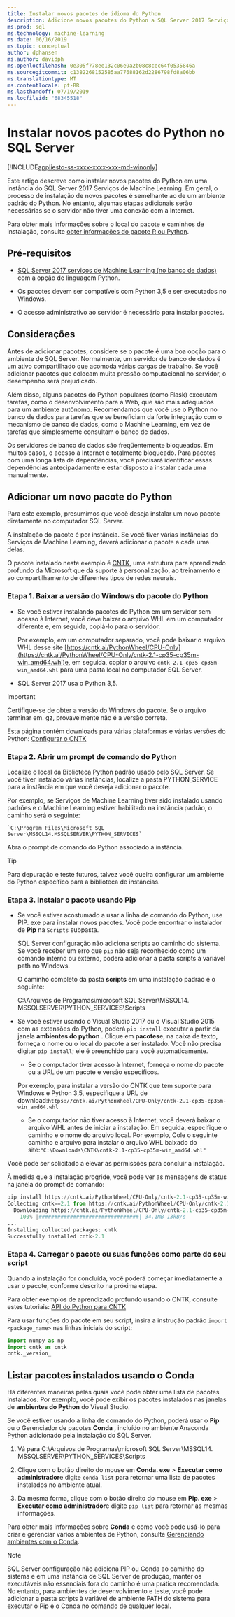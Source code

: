 ```yaml
---
title: Instalar novos pacotes de idioma do Python
description: Adicione novos pacotes do Python a SQL Server 2017 Serviços de Machine Learning (no banco de dados) e Machine Learning Server (autônomo).
ms.prod: sql
ms.technology: machine-learning
ms.date: 06/16/2019
ms.topic: conceptual
author: dphansen
ms.author: davidph
ms.openlocfilehash: 0e305f778ee132c06e9a2b08c8cec64f0535846a
ms.sourcegitcommit: c1382268152585aa77688162d2286798fd8a06bb
ms.translationtype: MT
ms.contentlocale: pt-BR
ms.lasthandoff: 07/19/2019
ms.locfileid: "68345518"
---
```

# <a name="install-new-python-packages-on-sql-server"></a>Instalar novos pacotes do Python no SQL Server
[!INCLUDE[appliesto-ss-xxxx-xxxx-xxx-md-winonly](../../includes/appliesto-ss-xxxx-xxxx-xxx-md-winonly.md)]

Este artigo descreve como instalar novos pacotes do Python em uma instância do SQL Server 2017 Serviços de Machine Learning. Em geral, o processo de instalação de novos pacotes é semelhante ao de um ambiente padrão do Python. No entanto, algumas etapas adicionais serão necessárias se o servidor não tiver uma conexão com a Internet.

Para obter mais informações sobre o local do pacote e caminhos de instalação, consulte [obter informações do pacote R ou Python](../package-management/installed-package-information.md).

## <a name="prerequisites"></a>Pré-requisitos

+ [SQL Server 2017 serviços de Machine Learning (no banco de dados)](../install/sql-machine-learning-services-windows-install.md) com a opção de linguagem Python. 

+ Os pacotes devem ser compatíveis com Python 3,5 e ser executados no Windows. 

+ O acesso administrativo ao servidor é necessário para instalar pacotes.

## <a name="considerations"></a>Considerações

Antes de adicionar pacotes, considere se o pacote é uma boa opção para o ambiente de SQL Server. Normalmente, um servidor de banco de dados é um ativo compartilhado que acomoda várias cargas de trabalho. Se você adicionar pacotes que colocam muita pressão computacional no servidor, o desempenho será prejudicado. 

Além disso, alguns pacotes do Python populares (como Flask) executam tarefas, como o desenvolvimento para a Web, que são mais adequados para um ambiente autônomo. Recomendamos que você use o Python no banco de dados para tarefas que se beneficiam da forte integração com o mecanismo de banco de dados, como o Machine Learning, em vez de tarefas que simplesmente consultam o banco de dados.

Os servidores de banco de dados são freqüentemente bloqueados. Em muitos casos, o acesso à Internet é totalmente bloqueado. Para pacotes com uma longa lista de dependências, você precisará identificar essas dependências antecipadamente e estar disposto a instalar cada uma manualmente.

## <a name="add-a-new-python-package"></a>Adicionar um novo pacote do Python

Para este exemplo, presumimos que você deseja instalar um novo pacote diretamente no computador SQL Server.

A instalação do pacote é por instância. Se você tiver várias instâncias do Serviços de Machine Learning, deverá adicionar o pacote a cada uma delas.

O pacote instalado neste exemplo é [CNTK](https://docs.microsoft.com/cognitive-toolkit/), uma estrutura para aprendizado profundo da Microsoft que dá suporte à personalização, ao treinamento e ao compartilhamento de diferentes tipos de redes neurais.

### <a name="step-1-download-the-windows-version-of-the-python-package"></a>Etapa 1. Baixar a versão do Windows do pacote do Python

+ Se você estiver instalando pacotes do Python em um servidor sem acesso à Internet, você deve baixar o arquivo WHL em um computador diferente e, em seguida, copiá-lo para o servidor.

    Por exemplo, em um computador separado, você pode baixar o arquivo WHL desse site [https://cntk.ai/PythonWheel/CPU-Only](https://cntk.ai/PythonWheel/CPU-Only/cntk-2.1-cp35-cp35m-win_amd64.whl)e, em seguida, copiar o arquivo `cntk-2.1-cp35-cp35m-win_amd64.whl` para uma pasta local no computador SQL Server.

+ SQL Server 2017 usa o Python 3,5. 

> [!IMPORTANT]
> Certifique-se de obter a versão do Windows do pacote. Se o arquivo terminar em. gz, provavelmente não é a versão correta.

Esta página contém downloads para várias plataformas e várias versões do Python: [Configurar o CNTK](https://docs.microsoft.com/cognitive-toolkit/Setup-CNTK-on-your-machine)

### <a name="step-2-open-a-python-command-prompt"></a>Etapa 2. Abrir um prompt de comando do Python

Localize o local da Biblioteca Python padrão usado pelo SQL Server. Se você tiver instalado várias instâncias, localize a pasta PYTHON_SERVICE para a instância em que você deseja adicionar o pacote.

Por exemplo, se Serviços de Machine Learning tiver sido instalado usando padrões e o Machine Learning estiver habilitado na instância padrão, o caminho será o seguinte:

    `C:\Program Files\Microsoft SQL Server\MSSQL14.MSSQLSERVER\PYTHON_SERVICES`

Abra o prompt de comando do Python associado à instância.

> [!TIP]
> Para depuração e teste futuros, talvez você queira configurar um ambiente do Python específico para a biblioteca de instâncias.

### <a name="step-3-install-the-package-using-pip"></a>Etapa 3. Instalar o pacote usando Pip

+ Se você estiver acostumado a usar a linha de comando do Python, use PIP. exe para instalar novos pacotes. Você pode encontrar o instalador de **Pip** na `Scripts` subpasta. 

  SQL Server configuração não adiciona scripts ao caminho do sistema. Se você receber um erro que `pip` não seja reconhecido como um comando interno ou externo, poderá adicionar a pasta scripts à variável path no Windows.

  O caminho completo da pasta **scripts** em uma instalação padrão é o seguinte:

    C:\Arquivos de Programas\microsoft SQL Server\MSSQL14. MSSQLSERVER\PYTHON_SERVICES\Scripts

+ Se você estiver usando o Visual Studio 2017 ou o Visual Studio 2015 com as extensões do Python, poderá `pip install` executar a partir da janela **ambientes do python** . Clique em **pacotes**e, na caixa de texto, forneça o nome ou o local do pacote a ser instalado. Você não precisa digitar `pip install`; ele é preenchido para você automaticamente. 

    - Se o computador tiver acesso à Internet, forneça o nome do pacote ou a URL de um pacote e versão específicos. 
    
    Por exemplo, para instalar a versão do CNTK que tem suporte para Windows e Python 3,5, especifique a URL de download:`https://cntk.ai/PythonWheel/CPU-Only/cntk-2.1-cp35-cp35m-win_amd64.whl`

    - Se o computador não tiver acesso à Internet, você deverá baixar o arquivo WHL antes de iniciar a instalação. Em seguida, especifique o caminho e o nome do arquivo local. Por exemplo, Cole o seguinte caminho e arquivo para instalar o arquivo WHL baixado do site:`"C:\Downloads\CNTK\cntk-2.1-cp35-cp35m-win_amd64.whl"`

Você pode ser solicitado a elevar as permissões para concluir a instalação.

À medida que a instalação progride, você pode ver as mensagens de status na janela do prompt de comando:

```python
pip install https://cntk.ai/PythonWheel/CPU-Only/cntk-2.1-cp35-cp35m-win_amd64.whl
Collecting cntk==2.1 from https://cntk.ai/PythonWheel/CPU-Only/cntk-2.1-cp35-cp35m-win_amd64.whl
  Downloading https://cntk.ai/PythonWheel/CPU-Only/cntk-2.1-cp35-cp35m-win_amd64.whl (34.1MB)
    100% |################################| 34.1MB 13kB/s
...
Installing collected packages: cntk
Successfully installed cntk-2.1
```


### <a name="step-4-load-the-package-or-its-functions-as-part-of-your-script"></a>Etapa 4. Carregar o pacote ou suas funções como parte do seu script

Quando a instalação for concluída, você poderá começar imediatamente a usar o pacote, conforme descrito na próxima etapa.

Para obter exemplos de aprendizado profundo usando o CNTK, consulte estes tutoriais: [API do Python para CNTK](https://cntk.ai/pythondocs/tutorials.html)

Para usar funções do pacote em seu script, insira a instrução padrão `import <package_name>` nas linhas iniciais do script:

```python
import numpy as np
import cntk as cntk
cntk._version_
```

## <a name="list-installed-packages-using-conda"></a>Listar pacotes instalados usando o Conda

Há diferentes maneiras pelas quais você pode obter uma lista de pacotes instalados. Por exemplo, você pode exibir os pacotes instalados nas janelas de **ambientes do Python** do Visual Studio.

Se você estiver usando a linha de comando do Python, poderá usar o **Pip** ou o Gerenciador de pacotes **Conda** , incluído no ambiente Anaconda Python adicionado pela instalação do SQL Server.

1. Vá para C:\Arquivos de Programas\microsoft SQL Server\MSSQL14. MSSQLSERVER\PYTHON_SERVICES\Scripts

1. Clique com o botão direito do mouse em **Conda. exe** > **Executar como administrador**e digite `conda list` para retornar uma lista de pacotes instalados no ambiente atual.

1. Da mesma forma, clique com o botão direito do mouse em **Pip. exe** > **Executar como administrador**e digite `pip list` para retornar as mesmas informações. 

Para obter mais informações sobre **Conda** e como você pode usá-lo para criar e gerenciar vários ambientes de Python, consulte [Gerenciando ambientes com o Conda](https://conda.io/docs/user-guide/tasks/manage-environments.html).

> [!Note]
> SQL Server configuração não adiciona PIP ou Conda ao caminho do sistema e em uma instância de SQL Server de produção, manter os executáveis não essenciais fora do caminho é uma prática recomendada. No entanto, para ambientes de desenvolvimento e teste, você pode adicionar a pasta scripts à variável de ambiente PATH do sistema para executar o Pip e o Conda no comando de qualquer local.
